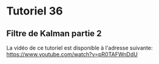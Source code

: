 # Tutoriel 36
## Filtre de Kalman partie 2

La vidéo de ce tutoriel est disponible à l'adresse suivante: https://www.youtube.com/watch?v=pR0TAFWnDdU
